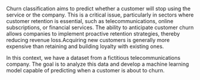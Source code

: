 
Churn classification aims to predict whether a customer will stop using the service or the company. This is a critical issue, particularly in sectors where customer retention is essential, such as telecommunications, online subscriptions, or financial services. The ability to anticipate customer churn allows companies to implement proactive retention strategies, thereby reducing revenue loss.Acquiring new customers is generally more expensive than retaining and building loyalty with existing ones.

In this context, we have a dataset from a fictitious telecommunications company. The goal is to analyze this data and develop a machine learning model capable of predicting when a customer is about to churn.

